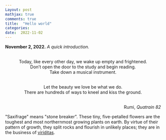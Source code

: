 ```yaml
---
Layout: post
mathjax: true
comments: true
title:  "Hello world"
categories:
date:  2022-11-02
---
```


**November 2, 2022.** *A quick introduction.*

<div>
<center><br>
Today, like every other day, we wake up empty
and frightened.<br>
Don’t open the door to the study and begin reading. <br>
Take down a musical instrument.<br>
<br>

Let the beauty we love be what we do.<br>
There are hundreds of ways to kneel and kiss the ground.
</center> <br>
</div>

<div style="text-align: right">Rumi, <i>Quatrain 82</i></div>

"Saxifrage" means "stone breaker". These tiny, five-petalled
flowers are the toughest and most northernmost growing plants on
earth. By virtue of their pattern of growth, they split rocks and
flourish in unlikely places; they are in the business of
[viriditas](https://blog.saxifrage.one/about/).
